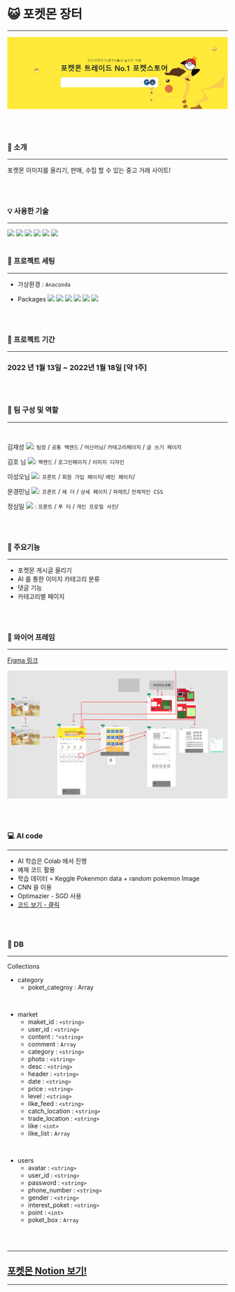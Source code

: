 



# :smiley_cat:  포켓몬 장터
***

![img.png](static/image/banner.png)

<br>
<br>

###  :bell: 소개 
***

포켓몬 이미지를 올리기, 판매, 수집 할 수 있는  중고 거래 사이트!

<br>
<br>

### :bulb: 사용한 기술 
***

<span>
  <img src="https://img.shields.io/badge/python-3776AB?style=for-the-badge&logo=python&logoColor=white"> 
  <img src="https://img.shields.io/badge/mongoDB-47A248?style=for-the-badge&logo=MongoDB&logoColor=white">
  <img src="https://img.shields.io/badge/flask-000000?style=for-the-badge&logo=flask&logoColor=white">
  <img src="https://img.shields.io/badge/tensorflow-FF7100?style=for-the-badge&logo=tensorflow&logoColor=white">
  <img src="https://img.shields.io/badge/Pyjwt-8EC2F2?style=for-the-badge&logo=pyjwt&logoColor=white">
  <img src="https://img.shields.io/badge/request-C5B7AC?style=for-the-badge&logoColor=white">
</span>

<br>
<br>


### :wrench: 프로젝트 세팅
***
* 가상환경 : `Anaconda`

* Packages 
  <span>
    <img src="https://img.shields.io/badge/flask-2.0.3-blue?style"/>
    <img src="https://img.shields.io/badge/dnspython-1.16.0-blue?style"/>
    <img src="https://img.shields.io/badge/pymongo-3.12.0-blue?style"/>
    <img src="https://img.shields.io/badge/requests-2.26.0-blue?style"/>
    <img src="https://img.shields.io/badge/PyJWT-2.1.0-blue?style"/>
    <img src="https://img.shields.io/badge/Tensorflow-2.6.0-blue?style"/>
  </span>

<br>
<br>


### :calendar: 프로젝트 기간
***
### 2022 년 1월 13일 ~ 2022년 1월 18일 [약 1주]


<br>
<br>


###  :pushpin: 팀 구성 및 역할 
***

<br>

김재성 [![](https://camo.githubusercontent.com/9c1b5db4f4965a22dfac0c853b5cab388c2ee7bc0016c9fbe7eb6e032ad76ebe/68747470733a2f2f696d672e736869656c64732e696f2f62616467652f4769746875622d3138313731373f7374796c653d666c61742d737175617265266c6f676f3d476974687562266c6f676f436f6c6f723d7768697465)](https://github.com/CureLatte): `팀장` / `공통 백엔드` / `머신러닝`/ `카테고리페이지` /  `글 쓰기 페이지`

김호 님 [![](https://camo.githubusercontent.com/9c1b5db4f4965a22dfac0c853b5cab388c2ee7bc0016c9fbe7eb6e032ad76ebe/68747470733a2f2f696d672e736869656c64732e696f2f62616467652f4769746875622d3138313731373f7374796c653d666c61742d737175617265266c6f676f3d476974687562266c6f676f436f6c6f723d7768697465)](https://github.com/hopaom):  `백엔드` / `로그인페이지` / `이미지 디자인`

이성오님 [![](https://camo.githubusercontent.com/9c1b5db4f4965a22dfac0c853b5cab388c2ee7bc0016c9fbe7eb6e032ad76ebe/68747470733a2f2f696d672e736869656c64732e696f2f62616467652f4769746875622d3138313731373f7374796c653d666c61742d737175617265266c6f676f3d476974687562266c6f676f436f6c6f723d7768697465)](https://github.com/seongolee): `프론트` / `회원 가입 페이지`/ `메인 페이지`/ 

문경민님 [![](https://camo.githubusercontent.com/9c1b5db4f4965a22dfac0c853b5cab388c2ee7bc0016c9fbe7eb6e032ad76ebe/68747470733a2f2f696d672e736869656c64732e696f2f62616467652f4769746875622d3138313731373f7374796c653d666c61742d737175617265266c6f676f3d476974687562266c6f676f436f6c6f723d7768697465)](https://github.com/mgm11063):  `프론트`  / `헤 더` / `상세 페이지` / `파레트`/ `전체적인 CSS  `

정심일 [![](https://camo.githubusercontent.com/9c1b5db4f4965a22dfac0c853b5cab388c2ee7bc0016c9fbe7eb6e032ad76ebe/68747470733a2f2f696d672e736869656c64732e696f2f62616467652f4769746875622d3138313731373f7374796c653d666c61742d737175617265266c6f676f3d476974687562266c6f676f436f6c6f723d7768697465)](https://github.com/joneheart) : `프론트`  / `푸 터` / `개인 프로필 사진`/

<br>
<br>


### :tada: 주요기능
***

* 포켓몬 게시글 올리기
* AI 를 통한 이미지 카테고리 분류
* 댓글 기능
* 카테고리별 페이지

<br>
<br>


### :triangular_ruler: 와이어 프레임
***

[Figma 링크](https://www.figma.com/file/MrPWIagiukBUsmXkD9aqJm?embed_host=share&kind=&viewer=1)

![](static/image/wireframe.png)


<br>
<br>


### :computer: AI code
***

* AI 학습은 Colab 에서 진행 
* 예제 코드 활용
* 학습 데이터 = Keggle Pokenmon data + random pokemon Image
* CNN 을 이용
* Optimazier - SGD 사용
* [코드 보기 - 클릭](https://colab.research.google.com/drive/1yTLzyxISHTPDeRQ0qLChB8lVTdfdon8R?usp=sharing) 

<br>
<br>

### :floppy_disk: DB
***

Collections 

* category 
  * poket_categroy : Array

<br>

* market
  * maket_id : `<string>`
  * user_id : `<string>`
  * content : `"<string>`
  * comment : `Array `
  * category : `<string>`
  * photo : `<string>`
  * desc : `<string>`
  * header : `<string>`
  * date : `<string>`
  * price : `<string>`
  * level : `<string>`
  * like_feed : `<string>`
  * catch_location : `<string>`
  * trade_location : `<string>`
  * like : `<int>`
  * like_list : `Array`

<br>

* users
  * avatar : `<string>`
  * user_id : `<string>`
  * password : `<string>`
  * phone_number : `<string>`
  * gender : `<string>`
  * interest_poket : `<string>`
  * point : `<int>`
  * poket_box : `Array`



<br>
<br>


***
## [포켓몬 Notion 보기!](https://quartz-laborer-e78.notion.site/sparta-4-0b2c834274b6424ba5c727555d6b1952)
*** 
